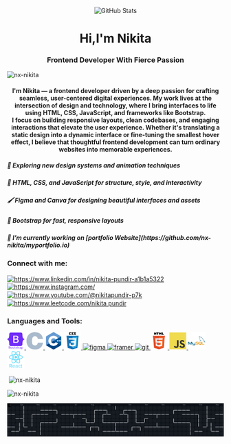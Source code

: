 
<p align="center">
<picture>
  <source media="(prefers-color-scheme: dark)" srcset="https://mir-s3-cdn-cf.behance.net/project_modules/disp/601014116770475.6068beff4640a.gif">
  <source media="(prefers-color-scheme: light)" srcset="https://mir-s3-cdn-cf.behance.net/project_modules/disp/601014116770475.6068beff4640a.gif">
  <img alt="GitHub Stats" src="https://mir-s3-cdn-cf.behance.net/project_modules/disp/601014116770475.6068beff4640a.gif">
</picture>


<h1 align="center">Hi,I'm Nikita</h1>
<h3 align="center">Frontend Developer With Fierce Passion</h3>

<p align="left"> <img src="https://komarev.com/ghpvc/?username=nx-nikita&label=Profile%20views&color=0e75b6&style=flat" alt="nx-nikita" /> </p>
<h4 align="center">I'm Nikita — a frontend developer driven by a deep passion for crafting seamless, user-centered digital experiences. My work lives at the intersection of design and technology, where I bring interfaces to life using HTML, CSS, JavaScript, and frameworks like Bootstrap.<br> I focus on building responsive layouts, clean codebases, and engaging interactions that elevate the user experience. Whether it's translating a static design into a dynamic interface or fine-tuning the smallest hover effect, I believe that thoughtful frontend development can turn ordinary websites into memorable experiences.</h4>
  <h5>🌱 Exploring new design systems and animation techniques</h5>
<h5>🧩 HTML, CSS, and JavaScript for structure, style, and interactivity</h5>
<h5>🖌️ Figma and Canva for designing beautiful interfaces and assets</h5> 
<h5> 🎨 Bootstrap for fast, responsive layouts</h5> 

<h5>🔭 I’m currently working on [portfolio Website](https://github.com/nx-nikita/myportfolio.io)</h5>


<h3 align="left">Connect with me:</h3>
<p align="left">
<a href="https://linkedin.com/in/https://www.linkedin.com/in/nikita-pundir-a1b1a5322" target="blank"><img align="center" src="https://raw.githubusercontent.com/rahuldkjain/github-profile-readme-generator/master/src/images/icons/Social/linked-in-alt.svg" alt="https://www.linkedin.com/in/nikita-pundir-a1b1a5322" height="30" width="40" /></a>
<a href="https://instagram.com/https://www.instagram.com/" target="blank"><img align="center" src="https://raw.githubusercontent.com/rahuldkjain/github-profile-readme-generator/master/src/images/icons/Social/instagram.svg" alt="https://www.instagram.com/" height="30" width="40" /></a>
<a href="https://www.youtube.com/c/https://www.youtube.com/@nikitapundir-p7k" target="blank"><img align="center" src="https://raw.githubusercontent.com/rahuldkjain/github-profile-readme-generator/master/src/images/icons/Social/youtube.svg" alt="https://www.youtube.com/@nikitapundir-p7k" height="30" width="40" /></a>
<a href="https://www.leetcode.com/https://www.leetcode.com/nikita pundir" target="blank"><img align="center" src="https://raw.githubusercontent.com/rahuldkjain/github-profile-readme-generator/master/src/images/icons/Social/leet-code.svg" alt="https://www.leetcode.com/nikita pundir" height="30" width="40" /></a>
</p>

<h3 align="left">Languages and Tools:</h3>
<p align="left"> <a href="https://getbootstrap.com" target="_blank" rel="noreferrer"> <img src="https://raw.githubusercontent.com/devicons/devicon/master/icons/bootstrap/bootstrap-plain-wordmark.svg" alt="bootstrap" width="40" height="40"/> </a> <a href="https://www.cprogramming.com/" target="_blank" rel="noreferrer"> <img src="https://raw.githubusercontent.com/devicons/devicon/master/icons/c/c-original.svg" alt="c" width="40" height="40"/> </a> <a href="https://www.w3schools.com/cpp/" target="_blank" rel="noreferrer"> <img src="https://raw.githubusercontent.com/devicons/devicon/master/icons/cplusplus/cplusplus-original.svg" alt="cplusplus" width="40" height="40"/> </a> <a href="https://www.w3schools.com/css/" target="_blank" rel="noreferrer"> <img src="https://raw.githubusercontent.com/devicons/devicon/master/icons/css3/css3-original-wordmark.svg" alt="css3" width="40" height="40"/> </a> <a href="https://www.figma.com/" target="_blank" rel="noreferrer"> <img src="https://www.vectorlogo.zone/logos/figma/figma-icon.svg" alt="figma" width="40" height="40"/> </a> <a href="https://www.framer.com/" target="_blank" rel="noreferrer"> <img src="https://www.vectorlogo.zone/logos/framer/framer-icon.svg" alt="framer" width="40" height="40"/> </a> <a href="https://git-scm.com/" target="_blank" rel="noreferrer"> <img src="https://www.vectorlogo.zone/logos/git-scm/git-scm-icon.svg" alt="git" width="40" height="40"/> </a> <a href="https://www.w3.org/html/" target="_blank" rel="noreferrer"> <img src="https://raw.githubusercontent.com/devicons/devicon/master/icons/html5/html5-original-wordmark.svg" alt="html5" width="40" height="40"/> </a> <a href="https://developer.mozilla.org/en-US/docs/Web/JavaScript" target="_blank" rel="noreferrer"> <img src="https://raw.githubusercontent.com/devicons/devicon/master/icons/javascript/javascript-original.svg" alt="javascript" width="40" height="40"/> </a> <a href="https://www.mysql.com/" target="_blank" rel="noreferrer"> <img src="https://raw.githubusercontent.com/devicons/devicon/master/icons/mysql/mysql-original-wordmark.svg" alt="mysql" width="40" height="40"/> </a> <a href="https://reactjs.org/" target="_blank" rel="noreferrer"> <img src="https://raw.githubusercontent.com/devicons/devicon/master/icons/react/react-original-wordmark.svg" alt="react" width="40" height="40"/> </a> </p>



<p>&nbsp;<img align="center" src="https://github-readme-stats.vercel.app/api?username=nx-nikita&show_icons=true&locale=en" alt="nx-nikita" /></p>

<p><img align="center" src="https://github-readme-streak-stats.herokuapp.com/?user=nx-nikita&" alt="nx-nikita" /></p>


<picture>
  <source media="(prefers-color-scheme: dark)" srcset="https://raw.githubusercontent.com/abozanona/abozanona/output/pacman-contribution-graph-dark.svg">
  <source media="(prefers-color-scheme: light)" srcset="https://raw.githubusercontent.com/abozanona/abozanona/output/pacman-contribution-graph-dark.svg">
  <img alt="paceman contribution graph" src="https://raw.githubusercontent.com/abozanona/abozanona/output/pacman-contribution-graph-dark.svg">
    </picture>

